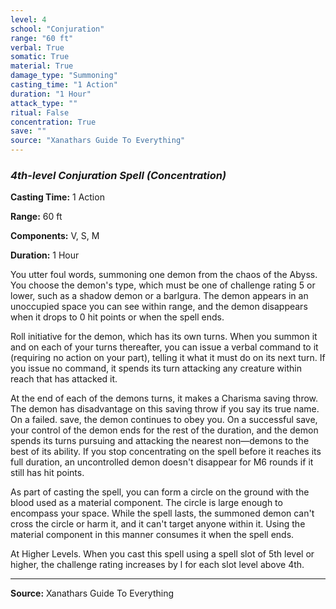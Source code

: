 ```yaml
---
level: 4
school: "Conjuration"
range: "60 ft"
verbal: True
somatic: True
material: True
damage_type: "Summoning"
casting_time: "1 Action"
duration: "1 Hour"
attack_type: ""
ritual: False
concentration: True
save: ""
source: "Xanathars Guide To Everything"
---
```


### *4th-level Conjuration Spell* *(Concentration)*

**Casting Time:** 1 Action

**Range:** 60 ft

**Components:** V, S, M

**Duration:** 1 Hour

You utter foul words, summoning one demon from the chaos of the Abyss. You choose the demon's type, which must be one of challenge rating 5 or lower, such as a shadow demon or a barlgura. The demon appears in an unoccupied space you can see within range, and the demon disappears when it drops to 0 hit points or when the spell ends.
 
 Roll initiative for the demon, which has its own turns. When you summon it and on each of your turns thereafter, you can issue a verbal command to it (requiring no action on your part), telling it what it must do on its next turn. If you issue no command, it spends its turn attacking any creature within reach that has attacked it.
 
 At the end of each of the demons turns, it makes a Charisma saving throw. The demon has disadvantage on this saving throw if you say its true name. On a failed. save, the demon continues to obey you. On a successful save, your control of the demon ends for the rest of the duration, and the demon spends its turns pursuing and attacking the nearest non—demons to the best of its ability. If you stop concentrating on the spell before it reaches its full duration, an uncontrolled demon doesn't disappear for M6 rounds if it still has hit points.
 
 As part of casting the spell, you can form a circle on the ground with the blood used as a material component. The circle is large enough to encompass your space. While the spell lasts, the summoned demon can't cross the circle or harm it, and it can't target anyone within it. Using the material component in this manner consumes it when the spell ends.
 
 At Higher Levels. When you cast this spell using a spell slot of 5th level or higher, the challenge rating increases by l for each slot level above 4th.

---
**Source:** Xanathars Guide To Everything
